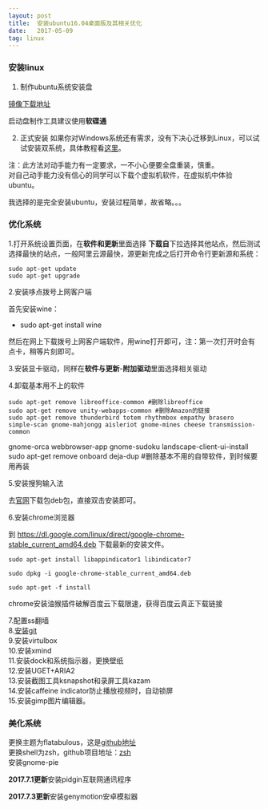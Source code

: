 ```yaml
---
layout: post
title:  安装ubuntu16.04桌面版及其相关优化
date:   2017-05-09
tag: linux
---
```


### 安装linux
1. 制作ubuntu系统安装盘
  
[镜像下载地址](http://releases.ubuntu.com/16.04/)

启动盘制作工具建议使用**软碟通**

2. 正式安装
如果你对Windows系统还有需求，没有下决心迁移到Linux，可以试试安装双系统，具体教程看[这里](http://www.jianshu.com/p/16b36b912b02)。

注：此方法对动手能力有一定要求，一不小心便要全盘重装，慎重。  
对自己动手能力没有信心的同学可以下载个虚拟机软件，在虚拟机中体验ubuntu。

我选择的是完全安装ubuntu，安装过程简单，故省略。。。

### 优化系统

1.打开系统设置页面，在**软件和更新**里面选择  **下载自**下拉选择其他站点，然后测试选择最快的站点，一般阿里云源最快，源更新完成之后打开命令行更新源和系统：

	sudo apt-get update   
	sudo apt-get upgrade

2.安装哆点拨号上网客户端

首先安装wine：

* sudo apt-get install wine

然后在网上下载拨号上网客户端软件，用wine打开即可，注：第一次打开时会有点卡，稍等片刻即可。


3.安装显卡驱动，同样在**软件与更新**-**附加驱动**里面选择相关驱动

4.卸载基本用不上的软件

	sudo apt-get remove libreoffice-common #删除libreoffice
	sudo apt-get remove unity-webapps-common #删除Amazon的链接
	sudo apt-get remove thunderbird totem rhythmbox empathy brasero simple-scan gnome-mahjongg aisleriot gnome-mines cheese transmission-common 
gnome-orca webbrowser-app gnome-sudoku  landscape-client-ui-install 
	sudo apt-get remove onboard deja-dup #删除基本不用的自带软件，到时候要用再装

5.安装搜狗输入法

去[官网](http://pinyin.sogou.com/linux/?r=pinyin)下载包deb包，直接双击安装即可。

6.安装chrome浏览器

到 https://dl.google.com/linux/direct/google-chrome-stable_current_amd64.deb 下载最新的安装文件。

	sudo apt-get install libappindicator1 libindicator7  

	sudo dpkg -i google-chrome-stable_current_amd64.deb   

	sudo apt-get -f install

chrome安装油猴插件破解百度云下载限速，获得百度云真正下载链接

7.配置ss翻墙  
8.[安装git](https://www.ghccc.tk/2017/05/git/)  
9.安装virtulbox  
10.安装xmind  
11.安装dock和系统指示器，更换壁纸  
12.安装UGET+ARIA2  
13.安装截图工具ksnapshot和录屏工具kazam  
14.安装caffeine indicator防止播放视频时，自动锁屏  
15.安装gimp图片编辑器。

### 美化系统

更换主题为flatabulous，这是[github地址](https://github.com/anmoljagetia/Flatabulous)  
更换shell为zsh，github项目地址：[zsh](https://github.com/robbyrussell/oh-my-zsh)  
安装gnome-pie

**2017.7.1更新**安装pidgin互联网通讯程序

**2017.7.3更新**安装genymotion安卓模拟器



	








